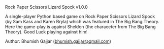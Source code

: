 Rock Paper Scissors Lizard Spock v1.0.0

A single-player Python based game on Rock Paper Scissors Lizard Spock (by Sam Kass and Karen Bryla) which was featured in The Big Bang Theory. Here the game-play is against Sheldon (the characeter from  The Big Bang Theory). Good Luck playing against him!

Author: Bhumish Gajjar (bhumish.gajjar@gmail.com)
